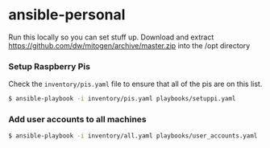 # ansible-personal

Run this locally so you can set stuff up.
Download and extract https://github.com/dw/mitogen/archive/master.zip into the /opt directory

### Setup Raspberry Pis

Check the `inventory/pis.yaml` file to ensure that all of the pis are on this list.
```bash
$ ansible-playbook -i inventory/pis.yaml playbooks/setuppi.yaml 
```


### Add user accounts to all machines
```bash
$ ansible-playbook -i inventory/all.yaml playbooks/user_accounts.yaml 
```